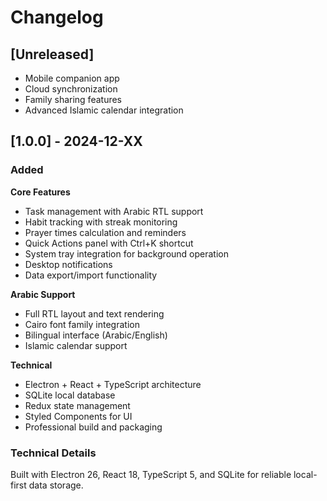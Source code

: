 # Changelog

## [Unreleased]

- Mobile companion app
- Cloud synchronization  
- Family sharing features
- Advanced Islamic calendar integration

## [1.0.0] - 2024-12-XX

### Added

**Core Features**
- Task management with Arabic RTL support
- Habit tracking with streak monitoring  
- Prayer times calculation and reminders
- Quick Actions panel with Ctrl+K shortcut
- System tray integration for background operation
- Desktop notifications
- Data export/import functionality

**Arabic Support**
- Full RTL layout and text rendering
- Cairo font family integration
- Bilingual interface (Arabic/English)
- Islamic calendar support

**Technical**
- Electron + React + TypeScript architecture
- SQLite local database
- Redux state management
- Styled Components for UI
- Professional build and packaging

### Technical Details

Built with Electron 26, React 18, TypeScript 5, and SQLite for reliable local-first data storage.
